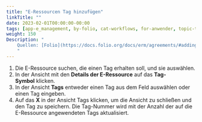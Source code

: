```yaml
---
title: "E-Ressourcen Tag hinzufügen"
linkTitle: ""
date: 2023-02-01T00:00:00-00:00
tags: [app-e_management, by-folio, cat-workflows, for-anwender, topic-tags]
weight: 150
Description: "
    Quellen: [Folio](https://docs.folio.org/docs/erm/agreements/#adding-a-tag-to-an-e-resource) & [GBV](https://info.gbv.de/pages/viewpage.action?pageId=845250604)
    "
---
```


1.  Die E-Ressource suchen, die einen Tag erhalten soll, und sie auswählen.
2.  In der Ansicht mit den **Details der E-Ressource** auf das **Tag-Symbol** klicken.
3.  In der Ansicht **Tags** entweder einen Tag aus dem Feld auswählen oder einen Tag eingeben.
4.  Auf das **X** in der Ansicht Tags klicken, um die Ansicht zu schließen und den Tag zu speichern. Die Tag-Nummer wird mit der Anzahl der auf die E-Ressource angewendeten Tags aktualisiert.

